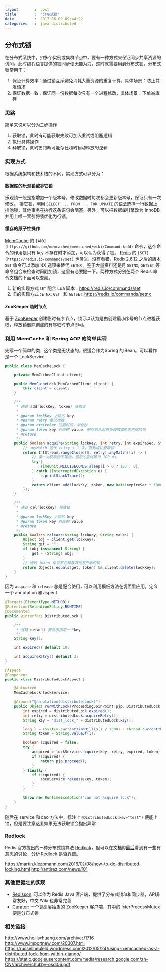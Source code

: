 ```yaml
---
layout       :  post
title        :  "分布式锁"
date         :  2017-06-09 09:44:22
categories   :  java distributed
---
```


## 分布式锁

在分布式系统中，如多个实例或集群节点中，要有一种方式来保证同步共享资源的访问。此时编程语言提供的锁同步便无能为力，这时就需要用到分布式锁，分布式锁常用于：

1. 保证计算效率：通过锁互斥避免消耗大量资源的重复计算，具体场景：防止并发请求
2. 保证数据一致：保证同一份数据每次只有一个进程修改，具体场景：下单减库存

### 思路

简单来说可以分为三步操作

1. 获取锁，此时有可能获取失败可加入重试或阻塞逻辑
2. 执行具体操作
3. 释放锁，此时要判断可能存在超时自动释放的逻辑

### 实现方式

根据系统架构和技术栈的不同，实现方式可以分为：

#### 数据库的乐观锁或排它锁

乐观锁一般是指增加一个版本号，修改数据时每次都会更新版本号，保证只有一次修改。
排它锁，利用 `SELECT ... FROM ... FOR UPDATE` 的语法选择一行数据上排他锁，其他事务在执行这条语句会阻塞。另外，可以把数据库引擎改为 InnoDB 并用上唯一索引将锁优化为行锁。

#### 缓存的原子性操作

[MemCache][Memcached] 的 `[ADD](https://github.com/memcached/memcached/wiki/Commands#add)` 命令，这个命令的作用是只有 key 不存在时才添加，可以认为获得了锁。
[Redis][Redis] 的 `[SET](https://redis.io/commands/set)` 也类似，没有看错，Redis 2.6.12 之后的版本 `SET` 命令可以添加 NX 选项来替代 `SETNX` 。鉴于大量资料还是用 `SETNX`, `GETSET` 等命令组合来检查时间戳加锁，这里有必要提一下。两种方式分别在两个 Redis 命令文档的下面可以查阅。 

1. 新的实现方式 `SET` 配合 Lua 脚本：https://redis.io/commands/set
2. 旧的实现方式 `SETNX`, `GET ` 和 `GETSET`: https://redis.io/commands/setnx 


#### ZooKeeper 临时节点

基于 [ZooKeeper][ZooKeeper] 创建临时有序节点，锁可以认为是由创建最小序号的节点进程获取，释放锁删除创建的有序临时节点即可。

### 利用 MemCache 和 Spring AOP 的简单实现

先写一个简单的类，这个类是无状态的，很适合作为Spring 的 Bean。可以看作是一个 LockService

```java
public class MemCacheLock {

	private MemCachedClient client;

	public MemCacheLock(MemCachedClient client) {
		this.client = client;
	}

	/**
	 * 通过 add(lockKey, token) 获取锁
	 *
	 * @param lockKey 上锁的 key
	 * @param retry 重试次数
	 * @param expireSec 过期时间，单位秒
	 * @param token key 对应的 value, 删除时比对避免释放其他客户端的锁
	 * @return
	 */
	public boolean acquire(String lockKey, int retry, int expireSec, String token) {
		// anyMatch 迭代 retry + 1 次，直到成功获取锁
		return IntStream.rangeClosed(0, retry).anyMatch((i) -> {
			// 第一次获取锁不等待，随后的重试等待 100 ms
			try {
				TimeUnit.MILLISECONDS.sleep(i > 0 ? 100 : 0);
			} catch (InterruptedException e) {
				e.printStackTrace();
			}
			return client.add(lockKey, token, new Date(expireSec * 1000));
		});
	}

	/**
	 * 通过 del(lockKey) 释放锁
	 *
	 * @param lockKey 上锁的 key
	 * @param token key 对应的 value
	 * @return
	 */
	public boolean release(String lockKey, String token) {
		Object obj = client.get(lockKey);
		String get = "";
		if (obj instanceof String) {
			get = (String) obj;
		}
		// 通过 token 保证不会释放其他客户端的锁
		return Objects.equals(get, token) && client.delete(lockKey);
	}
}
```

因为 `acquire` 和 `release` 总是配合使用，可以利用模板方法在切面里应用，定义一个 annotation 和 aspect

```java
@Target({ElementType.METHOD})
@Retention(RetentionPolicy.RUNTIME)
@Documented
public @interface DistributedLock {

	/**
	 * 省略 default 要显示指定一个key
	 */
	String key();

	int expired() default 10;

	int acquireRetry() default 3;
}

@Aspect
@Component
public class DistributedLockAspect {

	@Autowired
	MemCacheLock lockService;

	@Around("@annotation(distributedLock)")
	public Object runWithLock(ProceedingJoinPoint pjp, DistributedLock distributedLock) throws Throwable {
		int expired = distributedLock.expired();
		int retry = distributedLock.acquireRetry();
		String key = "dist_lock_" + distributedLock.key();

		long l = (System.currentTimeMillis() / 1000) + Thread.currentThread().hashCode();
		String token = String.valueOf(l);

		boolean acquired = false;
		try {
			acquired = lockService.acquire(key, retry, expired, token);
			if (acquired) {
				return pjp.proceed();
			}
		} finally {
			if (acquired) {
				lockService.release(key, token);
			}
		}

		throw new RuntimeException("can not acquire lock");
	}
}
```

随后在 service 和 dao 方法中，标注上 `@DistributedLock(key="test")` 便能上锁，但是要注意这里如果无法获取锁会抛出异常

### Redlock

Redis 官方提出的一种分布式锁算法 [Redlock](https://github.com/antirez/redis-doc/blob/master/topics/distlock.md)，但可以在文档的[最后](https://github.com/antirez/redis-doc/blob/master/topics/distlock.md#analysis-of-redlock)看到有一些有意思的讨论，分析 Redlock 是否靠谱。

https://martin.kleppmann.com/2016/02/08/how-to-do-distributed-locking.html
http://antirez.com/news/101

### 其他更健壮的实现

* [Redisson][]: 可以作为 Redis Java 客户端，提供了分布式锁和和同步器，API非常友好，中文 Wiki 也非常完善
* [Curator][]: 一个更高层抽象的 ZooKeeper 客户端，其中的 InterProcessMutex 便是分布式锁

### 相关链接
http://www.hollischuang.com/archives/1716
http://www.importnew.com/20307.html
https://russellneufeld.wordpress.com/2012/05/24/using-memcached-as-a-distributed-lock-from-within-django/
https://static.googleusercontent.com/media/research.google.com/zh-CN//archive/chubby-osdi06.pdf

[Redisson]: https://redisson.org/
[Curator]: https://curator.apache.org/
[ZooKeeper]: https://github.com/apache/zookeeper
[Redis]: https://github.com/antirez/redis
[Memcached]: https://github.com/memcached/memcached